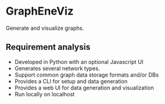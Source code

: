 # GraphEneViz

Generate and visualize graphs.

## Requirement analysis

* Developed in Python with an optional Javascript UI
* Generates several network types.
* Support common graph data storage formats and/or DBs
* Provides a CLI for setup and data generation
* Provides a web UI for data generation and visualization
* Run locally on localhost
